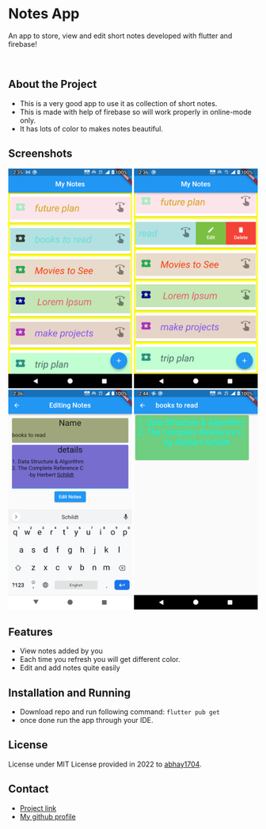   <h1>Notes App</h1>
  
  <p>
    An app to store, view and edit short notes developed with flutter and firebase! 
  </p>
  
<br />

## About the Project
- This is a very good app to use it as collection of short notes.
- This is made with help of firebase so will work properly in online-mode only.
- It has lots of color to makes notes beautiful.

##  Screenshots
   <div>
  <img src="https://github.com/abhay1704/notes_keeper/blob/master/android/app/src/main/res/screenshots/Screenshot_20220331-023528.png" width="250"/>
  <img src="https://github.com/abhay1704/notes_keeper/blob/master/android/app/src/main/res/screenshots/Screenshot_20220331-023628.png" width="250"/>
  </div> <div>
  <img src="https://github.com/abhay1704/notes_keeper/blob/master/android/app/src/main/res/screenshots/Screenshot_20220331-023659.png" width="250"/>
  <img src="https://github.com/abhay1704/notes_keeper/blob/master/android/app/src/main/res/screenshots/Screenshot_20220331-024409.png" width="250"/>
</div>

##  Features

- View notes added by you 
- Each time you refresh you will get different color.
- Edit and add notes quite easily

## Installation and Running

 - Download repo and run following command:
 `flutter pub get`  
 - once done run the app through your IDE.

## License

License under MIT License provided in 2022 to [abhay1704](https://github.com/abhay1704).

## Contact

- [Project link](https://github.com/abhay1704/notes_keeper)
- [My github profile](https://github.com/abhay1704)



